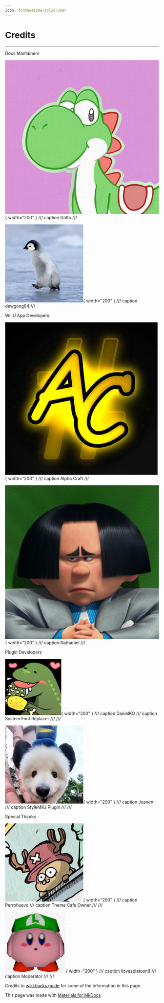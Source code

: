 ```yaml
---
icon: fontawesome/solid/user
---
```


# Credits

--------------

Docs Mantainers

<div class="grid cards" markdown>

![Image title](credits/gato.png){ width="200" }
/// caption
Gatto
///

![Image title](credits/dewgong.png){ width="200" }
/// caption
dewgong64
///

</div>

Wii U App Developers

<div class="grid cards" markdown>

![Image title](credits/Ac.png){ width="200" }
/// caption
Alpha Craft
///

![Image title](credits/nathaniel.png){ width="200" }
/// caption
Nathaniel
///

</div>

Plugin Developers

<div class="grid cards" markdown>

![Image title](credits/Daniel.png){ width="200" }
/// caption
DanielKO
/// caption
System Font Replacer
///
///

![Image title](credits/juanen.png){ width="200" }
/// caption
Juanen
/// caption
StyleMiiU Plugin
///
///

</div>

Special Thanks

<div class="grid cards" markdown>

![Image title](credits/perro.png){ width="200" }
/// caption
Perrohuevo
/// caption
Theme Cafe Owner
///
///

![Image title](credits/ils.png){ width="200" }
/// caption
ilovesplatoon8
/// caption
Moderator
///
///

</div>

Credits to [wiki.hacks.guide](https://wiki.hacks.guide/wiki/Wii_U:Custom_themes) for some of the information in this page

This page was made with [Materials for MkDocs](https://squidfunk.github.io/mkdocs-material/)